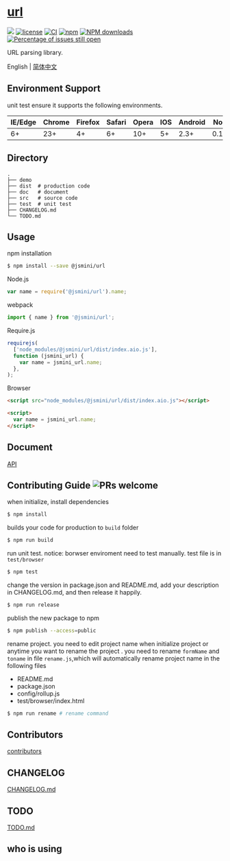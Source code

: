 # [url](https://github.com/jsmini/url)

[![](https://img.shields.io/badge/Powered%20by-jslib%20url-brightgreen.svg)](https://github.com/yanhaijing/jslib-url)
[![license](https://img.shields.io/badge/license-MIT-blue.svg)](https://github.com/jsmini/url/blob/master/LICENSE)
[![CI](https://github.com/jsmini/url/actions/workflows/ci.yml/badge.svg?branch=master)](https://github.com/jsmini/url/actions/workflows/ci.yml)
[![npm](https://img.shields.io/badge/npm-0.5.0-orange.svg)](https://www.npmjs.com/package/@jsmini/url)
[![NPM downloads](http://img.shields.io/npm/dm/@jsmini/url.svg?style=flat-square)](http://www.npmtrends.com/@jsmini/url)
[![Percentage of issues still open](http://isitmaintained.com/badge/open/jsmini/url.svg)](http://isitmaintained.com/project/jsmini/url 'Percentage of issues still open')

URL parsing library.

English | [简体中文](./README-zh_CN.md)

## Environment Support

unit test ensure it supports the following environments.

| IE/Edge | Chrome | Firefox | Safari | Opera | IOS | Android | Node  |
| ------- | ------ | ------- | ------ | ----- | --- | ------- | ----- |
| 6+      | 23+    | 4+      | 6+     | 10+   | 5+  | 2.3+    | 0.10+ |

## Directory

```
.
├── demo
├── dist  # production code
├── doc   # document
├── src   # source code
├── test  # unit test
├── CHANGELOG.md
└── TODO.md
```

## Usage

npm installation

```bash
$ npm install --save @jsmini/url
```

Node.js

```js
var name = require('@jsmini/url').name;
```

webpack

```js
import { name } from '@jsmini/url';
```

Require.js

```js
requirejs(
  ['node_modules/@jsmini/url/dist/index.aio.js'],
  function (jsmini_url) {
    var name = jsmini_url.name;
  },
);
```

Browser

```html
<script src="node_modules/@jsmini/url/dist/index.aio.js"></script>

<script>
  var name = jsmini_url.name;
</script>
```

## Document

[API](https://github.com/jsmini/url/blob/master/doc/api.md)

## Contributing Guide ![PRs welcome](https://img.shields.io/badge/PRs-welcome-brightgreen.svg)

when initialize, install dependencies

```bash
$ npm install
```

builds your code for production to `build` folder

```bash
$ npm run build
```

run unit test. notice: borwser enviroment need to test manually. test file is in `test/browser`

```bash
$ npm test
```

change the version in package.json and README.md, add your description in CHANGELOG.md, and then release it happily.

```bash
$ npm run release
```

publish the new package to npm

```bash
$ npm publish --access=public
```

rename project. you need to edit project name when initialize project or anytime you want to rename the project . you need to rename `formName` and `toname` in file `rename.js`,which will automatically rename project name in the following files

- README.md
- package.json
- config/rollup.js
- test/browser/index.html

```bash
$ npm run rename # rename command
```

## Contributors

[contributors](https://github.com/jsmini/url/graphs/contributors)

## CHANGELOG

[CHANGELOG.md](https://github.com/jsmini/url/blob/master/CHANGELOG.md)

## TODO

[TODO.md](https://github.com/jsmini/url/blob/master/TODO.md)

## who is using
